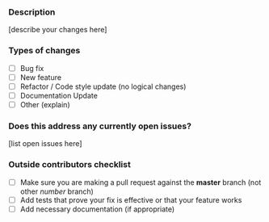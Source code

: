 ### Description
[describe your changes here]

### Types of changes

- [ ] Bug fix
- [ ] New feature
- [ ] Refactor / Code style update (no logical changes)
- [ ] Documentation Update
- [ ] Other (explain)

### Does this address any currently open issues?
[list open issues here]

### Outside contributors checklist

- [ ] Make sure you are making a pull request against the **master** branch (not other *number* branch)
- [ ] Add tests that prove your fix is effective or that your feature works
- [ ] Add necessary documentation (if appropriate)
